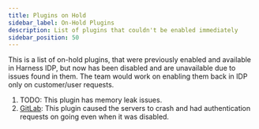 ```yaml
---
title: Plugins on Hold
sidebar_label: On-Hold Plugins
description: List of plugins that couldn't be enabled immediately
sidebar_position: 50
---
```


This is a list of on-hold plugins, that were previously enabled and available in Harness IDP, but now has been disabled and are unavailable due to issues found in them. The team would work on enabling them back in IDP only on customer/user requests.

1. TODO: This plugin has memory leak issues. <!-- removed broken link - Target page doesn't exist. -->
2. [GitLab](https://github.com/immobiliare/backstage-plugin-gitlab): This plugin caused the servers to crash and had authentication requests on going even when it was disabled.